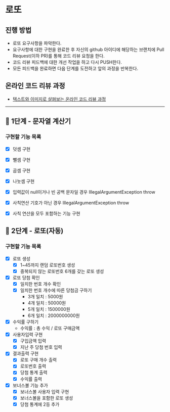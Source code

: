 # 로또
## 진행 방법
* 로또 요구사항을 파악한다.
* 요구사항에 대한 구현을 완료한 후 자신의 github 아이디에 해당하는 브랜치에 Pull Request(이하 PR)를 통해 코드 리뷰 요청을 한다.
* 코드 리뷰 피드백에 대한 개선 작업을 하고 다시 PUSH한다.
* 모든 피드백을 완료하면 다음 단계를 도전하고 앞의 과정을 반복한다.

## 온라인 코드 리뷰 과정
* [텍스트와 이미지로 살펴보는 온라인 코드 리뷰 과정](https://github.com/next-step/nextstep-docs/tree/master/codereview)

---

## 🚀 1단계 - 문자열 계산기

### 구현할 기능 목록
- [X] 덧셈 구현
- [X] 뺄셈 구현
- [X] 곱셈 구현
- [X] 나눗셈 구현
- [X] 입력값이 null이거나 빈 공백 문자일 경우 IllegalArgumentException throw
- [X] 사칙연산 기호가 아닌 경우 IllegalArgumentException throw
- [X] 사칙 연산을 모두 포함하는 기능 구현


## 🚀 2단계 - 로또(자동)

### 구현할 기능 목록
- [X] 로또 생성
  - [X] 1~45까지 랜덤 로또번호 생성
  - [X] 중복되지 않는 로또번호 6개를 갖는 로또 생성
- [X] 로또 당첨 확인
  - [X] 일치한 번호 개수 확인
  - [X] 일치한 번호 개수에 따른 당첨금 구하기
    - 3개 일치 : 5000원
    - 4개 일치 : 50000원
    - 5개 일치 : 1500000원
    - 6개 일치 : 2000000000원
- [X] 수익률 구하기
  - 수익률 : 총 수익 / 로또 구매금액
- [X] 사용자입력 구현
  - [X] 구입금액 입력
  - [X] 지난 주 당첨 번호 입력
- [X] 결과출력 구현
  - [X] 로또 구매 개수 출력
  - [X] 로또번호 출력
  - [X] 당첨 통계 출력
  - [X] 수익률 출력
- [X] 보너스볼 기능 추가
  - [X] 보너스볼 사용자 입력 구현
  - [X] 보너스볼을 포함한 로또 생성
  - [X] 당첨 통계에 2등 추가